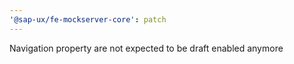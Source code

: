 ```yaml
---
'@sap-ux/fe-mockserver-core': patch
---
```


Navigation property are not expected to be draft enabled anymore
